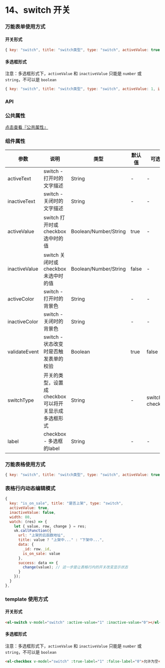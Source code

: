 # 14、switch 开关

### 万能表单使用方式

#### 开关形式

```js
{ key: "switch", title: "switch类型", type: "switch", activeValue: true, inactiveValue: false },
```

#### 多选框形式

注意：多选框形式下，`activeValue` 和 `inactiveValue` 只能是 `number` 或 `string`，不可以是 `boolean`

```js
{ key: "switch", title: "switch类型", type: "switch", activeValue: 1, inactiveValue: 0, switchType: "checkbox", label: "允许为空" },
```

### API

### 公共属性

[点击查看『公共属性』](https://vkdoc.fsq.pub/admin/components/0%E3%80%81public.html)

### 组件属性

| 参数             | 说明                           | 类型    | 默认值  | 可选值 |
|------------------|-------------------------------|---------|--------|-------|
| activeText            | switch - 打开时的文字描述 | String  | - | -  |
| inactiveText            | switch - 关闭时的文字描述 | String  | - | -  |
| activeValue            | switch 打开时或checkbox选中时的值 | Boolean/Number/String  | true | -  |
| inactiveValue            | switch 关闭时或checkbox未选中时的值 | Boolean/Number/String  | false | -  |
| activeColor            | switch - 打开时的背景色 | String  | - | -  |
| inactiveColor            | switch - 关闭时的背景色 | String  | - | -  |
| validateEvent            | switch - 状态改变时是否触发表单的校验 | Boolean  | true | false |
| switchType            | 开关的类型，设置成checkbox可以将开关显示成多选框形式  | String  | - | switch 、checkbox |
| label            | checkbox - 多选框的label | String  | - | -  |

### 万能表格使用方式

```js
{ key: "switch", title: "switch类型", type: "switch", activeValue: true, inactiveValue: false, width: 100 },
```

### 表格行内动态编辑模式

```js
{
  key: "is_on_sale", title: "是否上架", type: "switch",
  activeValue: true,
  inactiveValue: false,
  width: 80,
  watch: (res) => {
    let { value, row, change } = res;
    vk.callFunction({
      url: "上架的云函数地址",
      title: value ? "上架中..." : "下架中...",
      data: {
        _id: row._id,
        is_on_sale: value
      },
      success: data => {
        change(value); // 这一步是让表格行内的开关改变显示状态
      }
    });
  }
},
```

### template 使用方式

#### 开关形式

```html
<el-switch v-model="switch" :active-value="1" :inactive-value="0"></el-switch>
```

#### 多选框形式

注意：多选框形式下，`activeValue` 和 `inactiveValue` 只能是 `number` 或 `string`，不可以是 `boolean`

```html
<el-checkbox v-model="switch" :true-label="1" :false-label="0">允许为空</el-checkbox>
```
